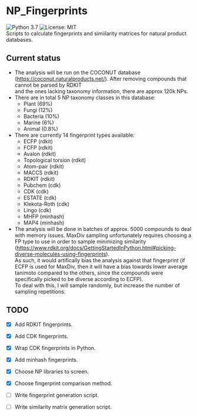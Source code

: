 # NP_Fingerprints
![Python 3.7](https://img.shields.io/badge/python-3.7%20%7C%203.8-brightgreen)
![License: MIT](https://img.shields.io/badge/License-MIT-yellow.svg)  
Scripts to calculate fingerprints and simiilarity matrices for natural product databases.  

## Current status
- The analysis will be run on the COCONUT database (https://coconut.naturalproducts.net/). After removing compounds that cannot be parsed by RDKIT  
and the ones lacking taxonomy information, there are approx 120k NPs.  
- There are in total 5 NP taxonomy classes in this database:  
  - Plant (69%)    
  - Fungi (12%)   
  - Bacteria (10%)    
  - Marine (6%)  
  - Animal (0.8%)  
- There are currently 14 fingerprint types available:  
  - ECFP (rdkit)  
  - FCFP (rdkit)  
  - Avalon (rdkit)  
  - Topological torsion (rdkit)  
  - Atom-pair (rdkit)  
  - MACCS (rdkit)  
  - RDKIT (rdkit)  
  - Pubchem (cdk)  
  - CDK (cdk)  
  - ESTATE (cdk)  
  - Klekota-Roth (cdk)  
  - Lingo (cdk)  
  - MHFP (minhash)  
  - MAP4 (minhash)  
- The analysis will be done in batches of approx. 5000 compounds to deal with memory issues. MaxDiv sampling unfortunately requires choosing a FP type
to use in order to sample minimizing similarity (https://www.rdkit.org/docs/GettingStartedInPython.html#picking-diverse-molecules-using-fingerprints).  
As such, it would artifically bias the analysis against that fingerprint (if ECFP is used for MaxDiv, then it will have a bias towards lower average
tanimoto compared to the others, since the compounds were specifically picked to be diverse according to ECFP).  
To deal with this, I will sample randomly, but increase the number of sampling repetitions.  

## TODO
- [x] Add RDKIT fingerprints.  
- [x] Add CDK fingerprints.  
- [x] Wrap CDK fingerprints in Python.
- [x] Add minhash fingerprints.
- [x] Choose NP libraries to screen.  
- [x] Choose fingerprint comparison method.  
- [ ] Write fingerprint generation script.  
- [ ] Write similarity matrix generation script.  




